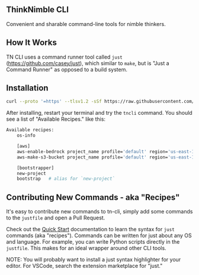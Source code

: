 ## ThinkNimble CLI

Convenient and sharable command-line tools for nimble thinkers.

## How It Works

TN CLI uses a command runner tool called `just` (https://github.com/casey/just), which similar to `make`, but is "Just a Command Runner" as opposed to a build system.

## Installation

```sh
curl --proto '=https' --tlsv1.2 -sSf https://raw.githubusercontent.com/thinknimble/tn-cli/main/install.sh | sh
```

After installing, restart your terminal and try the `tncli` command. You should see a list of "Available Recipes." like this:

```sh
Available recipes:
    os-info

    [aws]
    aws-enable-bedrock project_name profile='default' region='us-east-1' model='*'
    aws-make-s3-bucket project_name profile='default' region='us-east-1'

    [bootstrapper]
    new-project
    bootstrap   # alias for `new-project`
```

## Contributing New Commands - aka "Recipes"

It's easy to contribute new commands to tn-cli, simply add some commands to the `justfile` and open a Pull Request.

Check out the [Quick Start](https://github.com/casey/just?tab=readme-ov-file#quick-start) documentation to learn the syntax for `just` commands (aka "recipes"). Commands can be written for just about any OS and language. For example, you can write Python scripts directly in the `justfile`. This makes for an ideal wrapper around other CLI tools.

NOTE: You will probably want to install a just syntax highlighter for your editor. For VSCode, search the extension marketplace for "just."
